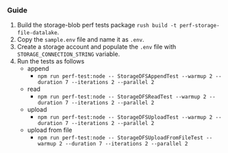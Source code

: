 ### Guide

1. Build the storage-blob perf tests package `rush build -t perf-storage-file-datalake`.
2. Copy the `sample.env` file and name it as `.env`.
3. Create a storage account and populate the `.env` file with `STORAGE_CONNECTION_STRING` variable.
4. Run the tests as follows
   - append
     - `npm run perf-test:node -- StorageDFSAppendTest --warmup 2 --duration 7 --iterations 2 --parallel 2`
   - read
     - `npm run perf-test:node -- StorageDFSReadTest --warmup 2 --duration 7 --iterations 2 --parallel 2`
   - upload
     - `npm run perf-test:node -- StorageDFSUploadTest --warmup 2 --duration 7 --iterations 2 --parallel 2`
   - upload from file
     - `npm run perf-test:node -- StorageDFSUploadFromFileTest --warmup 2 --duration 7 --iterations 2 --parallel 2`
